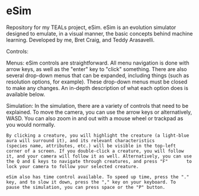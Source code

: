 # eSim
Repository for my TEALs project, eSim. eSim is an evolution simulator designed to emulate, in a visual manner, the basic concepts behind machine learning. Developed by me, Bret Craig, and Teddy Arasavelli.

Controls:

  Menus:
   eSim controls are straightforward. All menu navigation is done with arrow keys, as well as the "enter" key to "click" something. There    are also several drop-down menus that can be expanded, including things (such as resolution options, for example). These drop-down        menus must be closed to make any changes. An in-depth description of what each option does is available below.
   
   
  Simulation:
    In the simulation, there are a variety of controls that need to be explained. 
    To move the camera, you can use the arrow keys or alternatively, WASD. You can also zoom in and out with a mouse wheel or trackpad as     you would normally.
    
    By clicking a creature, you will highlight the creature (a light-blue aura will surround it), and its relevant characteristics             (species name, attributes, etc.) will be visible in the top-left corner of a screen. If you double-click a creature, you will follow       it, and your camera will follow it as well. Alternatively, you can use the Q and E keys to navigate through creatures, and press "F"       to lock your camera to follow your selected creature.
    
    eSim also has time control available. To speed up time, press the "." key, and to slow it down, press the "," key on your keyboard. To     pause the simulation, you can press space or the "P" button.
    
